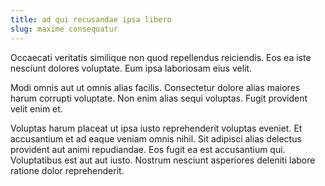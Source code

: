 ```yaml
---
title: ad qui recusandae ipsa libero
slug: maxime consequatur
---
```


Occaecati veritatis similique non quod repellendus reiciendis. Eos ea iste nesciunt dolores voluptate. Eum ipsa laboriosam eius velit.

Modi omnis aut ut omnis alias facilis. Consectetur dolore alias maiores harum corrupti voluptate. Non enim alias sequi voluptas. Fugit provident velit enim et.

Voluptas harum placeat ut ipsa iusto reprehenderit voluptas eveniet. Et accusantium et ad eaque veniam omnis nihil. Sit adipisci alias delectus provident aut animi repudiandae. Eos fugit ea est accusantium qui. Voluptatibus est aut aut iusto. Nostrum nesciunt asperiores deleniti labore ratione dolor reprehenderit.
